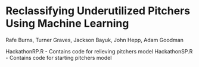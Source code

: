 # Reclassifying Underutilized Pitchers Using Machine Learning
Rafe Burns, Turner Graves, Jackson Bayuk, John Hepp, Adam Goodman

HackathonRP.R - Contains code for relieving pitchers model
HackathonSP.R - Contains code for starting pitchers model
